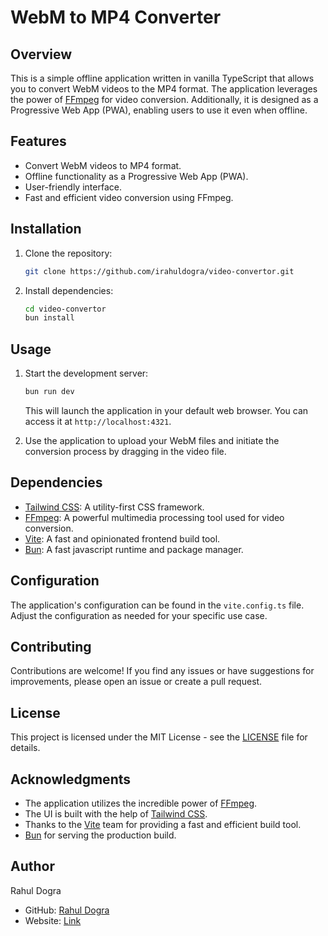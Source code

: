# WebM to MP4 Converter

## Overview

This is a simple offline application written in vanilla TypeScript that allows you to convert WebM videos to the MP4 format. The application leverages the power of [FFmpeg](https://ffmpeg.org/) for video conversion. Additionally, it is designed as a Progressive Web App (PWA), enabling users to use it even when offline.

## Features

- Convert WebM videos to MP4 format.
- Offline functionality as a Progressive Web App (PWA).
- User-friendly interface.
- Fast and efficient video conversion using FFmpeg.

## Installation

1. Clone the repository:

   ```bash
   git clone https://github.com/irahuldogra/video-convertor.git
   ```

2. Install dependencies:

   ```bash
   cd video-convertor
   bun install
   ```

## Usage

1. Start the development server:

   ```bash
   bun run dev
   ```

   This will launch the application in your default web browser. You can access it at `http://localhost:4321`.

2. Use the application to upload your WebM files and initiate the conversion process by dragging in the video file.

## Dependencies

- [Tailwind CSS](https://tailwindcss.com/): A utility-first CSS framework.
- [FFmpeg](https://ffmpeg.org/): A powerful multimedia processing tool used for video conversion.
- [Vite](https://vitejs.dev/): A fast and opinionated frontend build tool.
- [Bun](https://bun.sh/): A fast javascript runtime and package manager.

## Configuration

The application's configuration can be found in the `vite.config.ts` file. Adjust the configuration as needed for your specific use case.

## Contributing

Contributions are welcome! If you find any issues or have suggestions for improvements, please open an issue or create a pull request.

## License

This project is licensed under the MIT License - see the [LICENSE](LICENSE) file for details.

## Acknowledgments

- The application utilizes the incredible power of [FFmpeg](https://ffmpeg.org/).
- The UI is built with the help of [Tailwind CSS](https://tailwindcss.com/).
- Thanks to the [Vite](https://vitejs.dev/) team for providing a fast and efficient build tool.
- [Bun](https://bun.sh/) for serving the production build.

## Author

Rahul Dogra
- GitHub: [Rahul Dogra](https://github.com/irahuldogra)
- Website: [Link](https://rahuldogra.dev)
